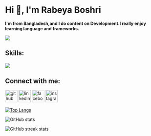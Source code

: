 # Hi 👋, I'm Rabeya Boshri

**I'm from Bangladesh,and I do content on Development.I really enjoy learning language and frameworks.**

![](https://i.imgur.com/lmA80uk.png)

## Skills: <p align="center">
  <a href="https://skillicons.dev">
    <img src="https://skillicons.dev/icons?i=git,html,css,js,firebase,figma,nodejs,react,tailwind,canva" />
  </a>
</p>


## Connect with me:
[<img src='https://cdn.jsdelivr.net/npm/simple-icons@3.0.1/icons/github.svg' alt='github' height='40'>](https://github.com/rabeya003)  [<img src='https://cdn.jsdelivr.net/npm/simple-icons@3.0.1/icons/linkedin.svg' alt='linkedin' height='40'>](https://www.linkedin.com/in/rabeya-boshri-mou/)  [<img src='https://cdn.jsdelivr.net/npm/simple-icons@3.0.1/icons/facebook.svg' alt='facebook' height='40'>](https://www.facebook.com/rboshri.mou)  [<img src='https://cdn.jsdelivr.net/npm/simple-icons@3.0.1/icons/instagram.svg' alt='instagram' height='40'>](https://www.instagram.com/rboshri.mou/)  


[![Top Langs](https://github-readme-stats.vercel.app/api/top-langs/?username=rabeya003)](https://github.com/anuraghazra/github-readme-stats)

![GitHub stats](https://github-readme-stats.vercel.app/api?username=rabeya003&show_icons=true)  

![GitHub streak stats](https://streak-stats.demolab.com/?user=rabeya003)  
